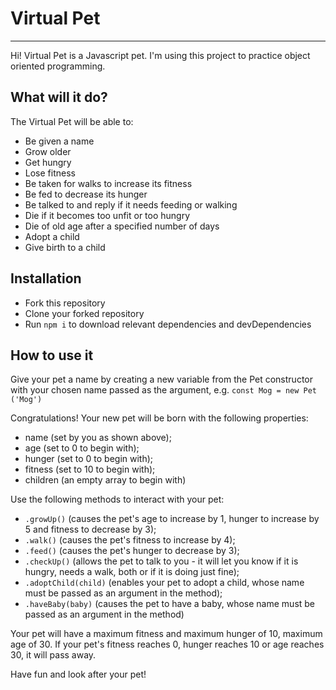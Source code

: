 # Virtual Pet
---

Hi! Virtual Pet is a Javascript pet. I'm using this project to practice object oriented programming.

## What will it do?


The Virtual Pet will be able to:

* Be given a name
* Grow older
* Get hungry
* Lose fitness
* Be taken for walks to increase its fitness
* Be fed to decrease its hunger
* Be talked to and reply if it needs feeding or walking
* Die if it becomes too unfit or too hungry
* Die of old age after a specified number of days
* Adopt a child
* Give birth to a child

## Installation


* Fork this repository
* Clone your forked repository
* Run `npm i` to download relevant dependencies and devDependencies

## How to use it

Give your pet a name by creating a new variable from the Pet constructor with your chosen name passed as the argument, e.g. `const Mog = new Pet ('Mog')`

Congratulations! Your new pet will be born with the following properties:
* name (set by you as shown above);
* age (set to 0 to begin with);
* hunger (set to 0 to begin with);
* fitness (set to 10 to begin with);
* children (an empty array to begin with)

Use the following methods to interact with your pet:
* `.growUp()` (causes the pet's age to increase by 1, hunger to increase by 5 and fitness to decrease by 3);
* `.walk()` (causes the pet's fitness to increase by 4);
* `.feed()` (causes the pet's hunger to decrease by 3);
* `.checkUp()` (allows the pet to talk to you - it will let you know if it is hungry, needs a walk, both or if it is doing just fine);
* `.adoptChild(child)` (enables your pet to adopt a child, whose name must be passed as an argument in the method);
* `.haveBaby(baby)` (causes the pet to have a baby, whose name must be passed as an argument in the method)

Your pet will have a maximum fitness and maximum hunger of 10, maximum age of 30. If your pet's fitness reaches 0, hunger reaches 10 or age reaches 30, it will pass away.

Have fun and look after your pet!